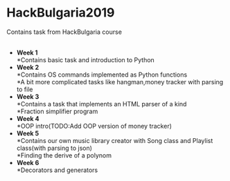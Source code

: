 # HackBulgaria2019
Contains task from HackBulgaria course
<ul>
</br><b><li>Week 1</li></b>
*Contains basic task and introduction to Python
</br><b><li>Week 2</li></b>
*Contains OS commands implemented as Python functions
</br>*A bit more complicated tasks like hangman,money tracker with parsing to file
</br><b><li>Week 3</li></b>
*Contains a task that implements an HTML parser of a kind
</br>*Fraction simplifier program
</br><b><li>Week 4</li></b>
*OOP intro(TODO:Add OOP version of money tracker)
</br><b><li>Week 5</li></b>
*Contains our own music library creator with Song class and Playlist class(with parsing to json)
</br>*Finding the derive of a polynom
</br><b><li>Week 6</li></b>
*Decorators and generators
